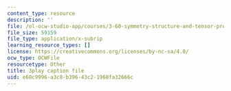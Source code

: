 ```yaml
---
content_type: resource
description: ''
file: /ol-ocw-studio-app/courses/3-60-symmetry-structure-and-tensor-properties-of-materials-fall-2005/e60c9996a3c8b39643c21968fa32666c_-HJE0OYHTH4.srt
file_size: 59159
file_type: application/x-subrip
learning_resource_types: []
license: https://creativecommons.org/licenses/by-nc-sa/4.0/
ocw_type: OCWFile
resourcetype: Other
title: 3play caption file
uid: e60c9996-a3c8-b396-43c2-1968fa32666c
---
```


